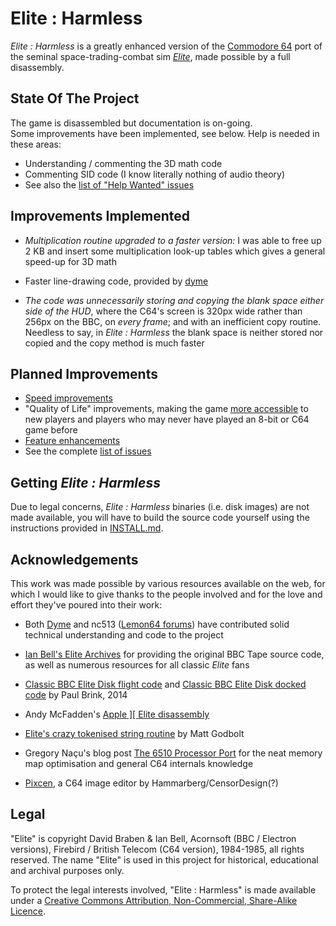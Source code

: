 # Elite : Harmless #

_Elite : Harmless_ is a greatly enhanced version of the [Commodore 64][c64] port of the seminal space-trading-combat sim [_Elite_][elite], made possible by a full disassembly.

[c64]:      https://en.wikipedia.org/wiki/Commodore_64
[elite]:    https://en.wikipedia.org/wiki/Elite_(video_game)

## State Of The Project ##

The game is disassembled but documentation is on-going.  
Some improvements have been implemented, see below.
Help is needed in these areas:

* Understanding / commenting the 3D math code
* Commenting SID code (I know literally nothing of audio theory)
* See also the [list of "Help Wanted" issues][helpw]

[helpw]:    https://github.com/Kroc/elite-harmless/labels/help%20wanted

## Improvements Implemented ##

* _Multiplication routine upgraded to a faster version:_ I was able to free up 2 KB and insert some multiplication look-up tables which gives a general speed-up for 3D math

* Faster line-drawing code, provided by [dyme](https://github.com/dyme6510)

* _The code was unnecessarily storing and copying the blank space either side of the HUD_, where the C64's screen is 320px wide rather than 256px on the BBC, on *every frame*; and with an inefficient copy routine. Needless to say, in _Elite : Harmless_ the blank space is neither stored nor copied and the copy method is much faster

## Planned Improvements ##

* [Speed improvements][speed]
* "Quality of Life" improvements, making the game [more accessible][ease] to new players and players who may never have played an 8-bit or C64 game before
* [Feature enhancements][feat]
* See the complete [list of issues][issues]

[speed]:    https://github.com/Kroc/elite-harmless/labels/speed
[ease]:     https://github.com/Kroc/elite-harmless/labels/ease-of-use
[feat]:     https://github.com/Kroc/elite-harmless/labels/enhancement
[issues]:   https://github.com/kroc/elite-harmless/issues

## Getting _Elite : Harmless_ ##

Due to legal concerns, _Elite : Harmless_ binaries (i.e. disk images) are not made available, you will have to build the source code yourself using the instructions provided in [INSTALL.md](INSTALL.md).

## Acknowledgements ##

This work was made possible by various resources available on the web, for which I would like to give thanks to the people involved and for the love and effort they've poured into their work:

* Both [Dyme](https://github.com/dyme6510) and nc513 ([Lemon64 forums](https://www.lemon64.com/forum/)) have contributed solid technical understanding and code to the project

* [Ian Bell's Elite Archives][ian] for providing the original BBC Tape source code, as well as numerous resources for all classic _Elite_ fans

[ian]: http://www.iancgbell.clara.net/elite/index.htm

* [Classic BBC Elite Disk flight code][bbc-flight] and [Classic BBC Elite Disk docked code][bbc-docked] by Paul Brink, 2014

[bbc-flight]: http://www.elitehomepage.org/archive/a/d4090012.txt
[bbc-docked]: http://www.elitehomepage.org/archive/a/d4090010.txt

* Andy McFadden's [Apple \]\[ Elite disassembly](https://6502disassembly.com/a2-elite)

* [Elite's crazy tokenised string routine][crazy] by Matt Godbolt

[crazy]:  https://xania.org/201406/elites-crazy-string-format

* Gregory Naçu's blog post [The 6510 Processor Port][6510] for the neat memory map optimisation and general C64 internals knowledge

[6510]: http://www.c64os.com/post?p=83

* [Pixcen], a C64 image editor by Hammarberg/CensorDesign(?)

[Pixcen]: https://github.com/Hammarberg/pixcen

## Legal ##

"Elite" is copyright David Braben & Ian Bell, Acornsoft (BBC / Electron versions), Firebird / British Telecom (C64 version), 1984-1985, all rights reserved. The name "Elite" is used in this project for historical, educational and archival purposes only.

To protect the legal interests involved, "Elite : Harmless" is made available under a [Creative Commons Attribution, Non-Commercial, Share-Alike Licence][cc-by-nc-sa].

[cc-by-nc-sa]:  https://creativecommons.org/licenses/by-nc-sa/4.0/
